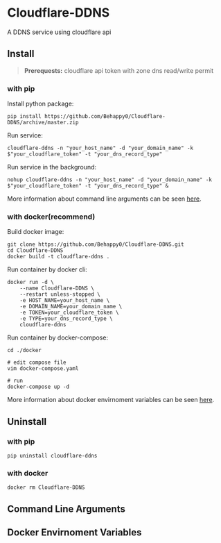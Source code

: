 # Cloudflare-DDNS

A DDNS service using cloudflare api

## Install

> **Prerequests:** cloudflare api token with zone dns read/write permit

### with pip

Install python package:

```shell
pip install https://github.com/Behappy0/Cloudflare-DDNS/archive/master.zip
```

Run service:

```shell
cloudflare-ddns -n "your_host_name" -d "your_domain_name" -k $"your_cloudflare_token" -t "your_dns_record_type"
```

Run service in the background:

```shell
nohup cloudflare-ddns -n "your_host_name" -d "your_domain_name" -k $"your_cloudflare_token" -t "your_dns_record_type" &
```

More information about command line arguments can be seen [here](#command-line-arguments).

### with docker(recommend)

Build docker image:

```shell
git clone https://github.com/Behappy0/Cloudflare-DDNS.git
cd Cloudflare-DDNS
docker build -t cloudflare-ddns .
```

Run container by docker cli:

```shell
docker run -d \
    --name Cloudflare-DDNS \
    --restart unless-stopped \
    -e HOST_NAME=your_host_name \
    -e DOMAIN_NAME=your_domain_name \
    -e TOKEN=your_cloudflare_token \
    -e TYPE=your_dns_record_type \
    cloudflare-ddns
```

Run container by docker-compose:

```shell
cd ./docker

# edit compose file
vim docker-compose.yaml

# run
docker-compose up -d
```

More information about docker envirnoment variables can be seen [here](#docker-envirnoment-variables).

## Uninstall

### with pip

```shell
pip uninstall cloudflare-ddns
```

### with docker

```shell
docker rm Cloudflare-DDNS
```

## Command Line Arguments

## Docker Envirnoment Variables
